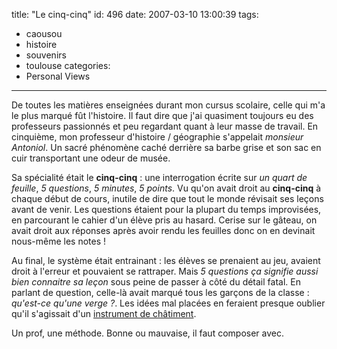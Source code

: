 title: "Le cinq-cinq"
id: 496
date: 2007-03-10 13:00:39
tags:
- caousou
- histoire
- souvenirs
- toulouse
categories:
- Personal Views
---

De toutes les matières enseignées durant mon cursus scolaire, celle qui m'a le plus marqué fût l'<stron>histoire</strong>. Il faut dire que j'ai quasiment toujours eu des professeurs passionnés et peu regardant quant à leur masse de travail. En cinquième, mon professeur d'histoire / géographie s'appelait _monsieur Antoniol_. Un sacré phénomène caché derrière sa barbe grise et son sac en cuir transportant une odeur de musée.
<!--more-->
Sa spécialité était le **cinq-cinq** : une interrogation écrite sur _un quart de feuille_, _5 questions_, _5 minutes_, _5 points_. Vu qu'on avait droit au **cinq-cinq** à chaque début de cours, inutile de dire que tout le monde révisait ses leçons avant de venir. Les questions étaient pour la plupart du temps improvisées, en parcourant le cahier d'un élève pris au hasard. Cerise sur le gâteau, on avait droit aux réponses après avoir rendu les feuilles donc on en devinait nous-même les notes !

Au final, le système était entrainant : les élèves se prenaient au jeu, avaient droit à l'erreur et pouvaient se rattraper. Mais _5 questions ça signifie aussi bien connaitre sa leçon_ sous peine de passer à côté du détail fatal. En parlant de question, celle-là avait marqué tous les garçons de la classe : <cite>qu'est-ce qu'une verge ?</cite>. Les idées mal placées en feraient presque oublier qu'il s'agissait d'un [instrument de châtiment](http://fr.wikipedia.org/wiki/Verges_%28instrument%29).

Un prof, une méthode. Bonne ou mauvaise, il faut composer avec.